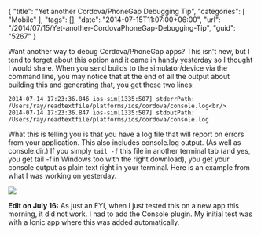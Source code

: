 {
	"title": "Yet another Cordova/PhoneGap Debugging Tip",
	"categories": [
		"Mobile"
	],
	"tags": [],
	"date": "2014-07-15T11:07:00+06:00",
	"url": "/2014/07/15/Yet-another-CordovaPhoneGap-Debugging-Tip",
	"guid": "5267"
}

<p>
Want another way to debug Cordova/PhoneGap apps? This isn't new, but I tend to forget about this option and it came in handy yesterday so I thought I would share. When you send builds to the simulator/device via the command line, you may notice that at the end of all the output about building this and generating that, you get these two lines:
</p>
<!--more-->
<p>
<code>2014-07-14 17:23:36.846 ios-sim[1335:507] stderrPath: /Users/ray/readtextfile/platforms/ios/cordova/console.log&lt;br/&gt;
2014-07-14 17:23:36.847 ios-sim[1335:507] stdoutPath: /Users/ray/readtextfile/platforms/ios/cordova/console.log</code>
</p>

<p>
What this is telling you is that you have a log file that will report on errors from your application. This also includes console.log output. (As well as console.dir.) If you simply <code>tail -f</code> this file in another terminal tab (and yes, you get tail -f in Windows too with the right download), you get your console output as plain text right in your terminal. Here is an example from what I was working on yesterday.
</p>

<p>
<img src="http://static.raymondcamden.com/images/tail.jpg" />
</p>

<p>
<strong>Edit on July 16:</strong> As just an FYI, when I just tested this on a new app this morning, it did not work. I had to add the Console plugin. My initial test was with a Ionic app where this was added automatically.
</p>